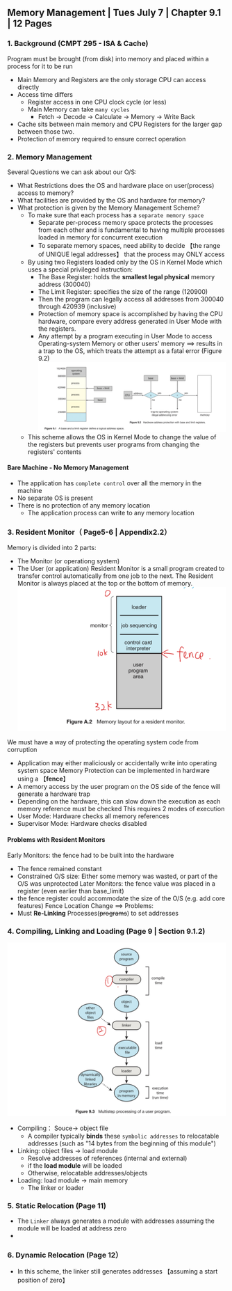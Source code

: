 ## Memory Management | Tues July 7 | Chapter 9.1 | 12 Pages 

### 1. Background (CMPT 295 - ISA & Cache)
Program must be brought (from disk) into memory and placed within a process for it to be run
- Main Memory and Registers are the only storage CPU can access directly
- Access time differs
  - Register access in one CPU clock cycle (or less)
  - Main Memory can take `many cycles`
    - Fetch -> Decode -> Calculate -> Memory -> Write Back
- Cache sits between main memory and CPU Registers for the larger gap between those two.
- Protection of memory required to ensure correct operation
### 2. Memory Management
Several Questions we can ask about our O/S:
- What Restrictions does the OS and hardware place on user(process) access to memory?
- What facilities are provided by the OS and hardware for memory?
- What protection is given by the Memory Management Scheme?
  - To make sure that each process has a `separate memory space`
    - Separate per-process memory space protects  the processes from each other and is fundamental to having multiple processes loaded in memory for concurrent execution
    - To separate memory spaces, need ability to decide 【the range of UNIQUE legal addresses】 that the process may ONLY access
  - By using two Registers loaded only by the OS in Kernel Mode which uses a special privileged instruction:
    - The Base Register: holds the **smallest legal physical** memory address (300040)
    - The Limit Register: specifies the size of the range (120900)
    - Then the program can legally access all addresses from 300040 through 420939 (inclusive)
    - Protection of memory space is accomplished by having the CPU hardware, compare every address generated in User Mode with the registers.
    - Any attempt by a program executing in User Mode to access Operating-system Memory or other users' memory ==> results in a trap to the OS, which treats the attempt as a fatal error (Figure 9.2)
![A base and a limit register define a logical address space and hardware protection](imgs/base_limit_register.jpeg)
  - This scheme allows the OS in Kernel Mode to change the value of the registers but prevents user programs from changing the registers' contents
####  Bare Machine - No Memory Management
- The application has `complete control` over all the memory in the machine
- No separate OS is present
- There is no protection of any memory location
  - The application process can write to any memory location
### 3. Resident Monitor（ Page5-6 | Appendix2.2）  
Memory is divided into 2 parts: 
- The Monitor (or operationg system)
- The User (or application)
Resident Monitor is a small program created to transfer control automatically from one job to the next. The Resident Monitor is always placed at the top or the bottom of memory.
![Memory layout for a resident monitor](imgs/Resident_Monitor.jpeg)

We must have a way of protecting the operating system code from corruption
- Application may either maliciously or accidentally write into operating system space
Memory Protection can be implemented in hardware using a 【**fence**】
- A memory access by the user program on the OS side of the fence will generate a hardware trap
- Depending on the hardware, this can slow down the execution as each memory reference must be checked
This requires 2 modes of execution
- User Mode: Hardware checks all memory references
- Supervisor Mode: Hardware checks disabled
#### Problems with Resident Monitors
Early Monitors: the fence had to be built into the hardware
- The fence remained constant
- Constrained O/S size: Either some memory was wasted, or part of the O/S was unprotected
Later Monitors: the fence value was placed in a register (even earlier than base_limit)
- the fence register could accommodate the size of the O/S (e.g. add core features)
Fence Location Change ==> Problems:
- Must **Re-Linking** Processes(~~programs~~) to set addresses

### 4. Compiling, Linking and Loading (Page 9 | Section 9.1.2)
![compiling_linking_loading](imgs/compile_link_load.jpeg)
- Compiling： Souce-> object file
  - A compiler typically **binds** these `symbolic addresses` to relocatable addresses (such as "14 bytes from the beginning of this module")
- Linking: object files -> load module
  - Resolve addresses of references (internal and external)
  - if the **load module** will be loaded 
  - Otherwise, relocatable addresses/objects
- Loading: load module -> main memory
  - The linker or loader
### 5. Static Relocation (Page 11)
- The `Linker` always generates a module with addresses assuming the module will be loaded at address zero
- 
### 6. Dynamic Relocation (Page 12）
- In this scheme, the linker still generates addresses 【assuming a start position of zero】



